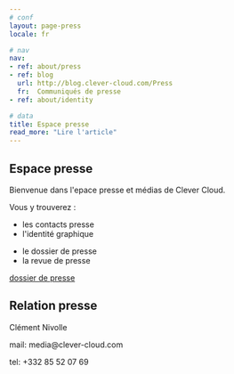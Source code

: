 ```yaml
---
# conf
layout: page-press
locale: fr

# nav
nav:
- ref: about/press
- ref: blog
  url: http://blog.clever-cloud.com/Press
  fr:  Communiqués de presse
- ref: about/identity

# data
title: Espace presse
read_more: "Lire l'article"
---
```

<div id="press-header" class="full-bg">
	<div class="container page">
    <div class="row">
    	<div class="span9">
        <h2>Espace presse</h2>
        <p>
		Bienvenue dans l'epace presse et médias de Clever Cloud.
        </p>
        <p>Vous y trouverez :</p>
        <div class="row">
        	<div class="span2">
        		<ul>
        			<li>les contacts presse</li>
					<li>l'identité graphique</li>
        		</ul>
        	</div>
        	<div class="span2">
        		<ul>
        			<li>le dossier de presse</li>
					<li>la revue de presse</li>
        		</ul>
        	</div>
          <div class="span4 offset1">
            <a id="download-press-kit" href="clever-cloud-press-kit.pdf" class="btn btn-primary btn-large">
              dossier de presse
            </a>
          </div>
        </div>
      </div>
    	<div class="span3">
        <h2>Relation presse</h2>
        <p>Clément Nivolle</p>
        <p>mail:&nbsp;media@clever-cloud.com</p>
        <p>tel:&nbsp;+332 85 52 07 69</p>
      </div>
    </div>
  </div>
</div>
